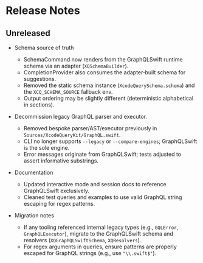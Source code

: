 # Release Notes

## Unreleased

- Schema source of truth
  - SchemaCommand now renders from the GraphQLSwift runtime schema via an adapter (`XQSchemaBuilder`).
  - CompletionProvider also consumes the adapter‑built schema for suggestions.
  - Removed the static schema instance (`XcodeQuerySchema.schema`) and the `XCQ_SCHEMA_SOURCE` fallback env.
  - Output ordering may be slightly different (deterministic alphabetical in sections).

- Decommission legacy GraphQL parser and executor.
  - Removed bespoke parser/AST/executor previously in `Sources/XcodeQueryKit/GraphQL.swift`.
  - CLI no longer supports `--legacy` or `--compare-engines`; GraphQLSwift is the sole engine.
  - Error messages originate from GraphQLSwift; tests adjusted to assert informative substrings.
- Documentation
  - Updated interactive mode and session docs to reference GraphQLSwift exclusively.
  - Cleaned test queries and examples to use valid GraphQL string escaping for regex patterns.
- Migration notes
  - If any tooling referenced internal legacy types (e.g., `GQLError`, `GraphQLExecutor`), migrate to the GraphQLSwift schema and resolvers (`XQGraphQLSwiftSchema`, `XQResolvers`).
  - For regex arguments in queries, ensure patterns are properly escaped for GraphQL strings (e.g., use `"\\.swift$"`).
